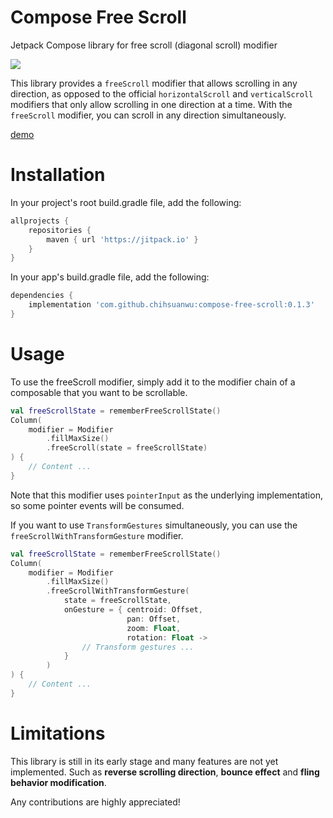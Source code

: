 # Compose Free Scroll

Jetpack Compose library for free scroll (diagonal scroll) modifier

[![](https://jitpack.io/v/chihsuanwu/compose-free-scroll.svg)](https://jitpack.io/#chihsuanwu/compose-free-scroll)

This library provides a `freeScroll` modifier that allows scrolling in any direction, as opposed to the official `horizontalScroll` and `verticalScroll` modifiers that only allow scrolling in one direction at a time. With the `freeScroll` modifier, you can scroll in any direction simultaneously.

[demo](https://user-images.githubusercontent.com/22000682/214777145-a7b2cbdd-c780-47a2-bb5d-c46e2e02b93f.mp4)

# Installation

In your project's root build.gradle file, add the following:

```groovy
allprojects {
    repositories {
        maven { url 'https://jitpack.io' }
    }
}
```

In your app's build.gradle file, add the following:

```groovy
dependencies {
    implementation 'com.github.chihsuanwu:compose-free-scroll:0.1.3'
}
```

# Usage

To use the freeScroll modifier, simply add it to the modifier chain of a composable that you want to be scrollable.

```kotlin
val freeScrollState = rememberFreeScrollState()
Column(
    modifier = Modifier
        .fillMaxSize()
        .freeScroll(state = freeScrollState)
) {
    // Content ...
}
```

Note that this modifier uses `pointerInput` as the underlying implementation, so some
pointer events will be consumed.

If you want to use `TransformGestures` simultaneously, you can use the `freeScrollWithTransformGesture` modifier.

```kotlin
val freeScrollState = rememberFreeScrollState()
Column(
    modifier = Modifier
        .fillMaxSize()
        .freeScrollWithTransformGesture(
            state = freeScrollState,
            onGesture = { centroid: Offset,
                          pan: Offset,
                          zoom: Float,
                          rotation: Float ->
                // Transform gestures ...
            }
        )
) {
    // Content ...
}
```

# Limitations

This library is still in its early stage and many features are not yet implemented.
Such as **reverse scrolling direction**, **bounce effect** and **fling behavior modification**.

Any contributions are highly appreciated!
